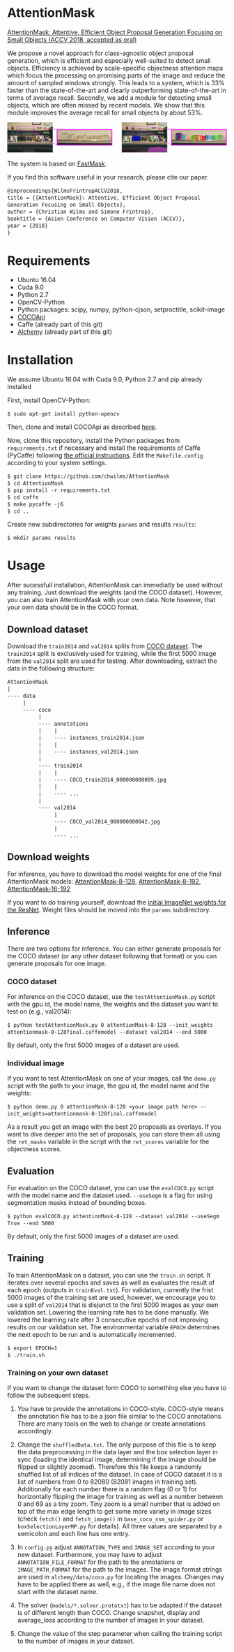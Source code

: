 # AttentionMask
[AttentionMask: Attentive, Efficient Object Proposal Generation Focusing on Small Objects (ACCV 2018, accepted as oral)](https://www.inf.uni-hamburg.de/en/inst/ab/cv/people/wilms/attentionmask.html)

We propose a novel approach for class-agnostic object proposal generation, which is efficient and especially well-suited to detect small objects. Efficiency is achieved by scale-specific objectness attention maps which focus the processing on promising parts of the image and reduce the amount of sampled windows strongly. This leads to a system, which is 33% faster than the state-of-the-art and clearly outperforming state-of-the-art in terms of average recall. Secondly, we add a module for detecting small objects, which are often missed by recent models. We show that this module improves the average recall for small objects by about 53%.

![Example](/example.png)

The system is based on [FastMask](https://arxiv.org/abs/1612.08843).

If you find this software useful in your research, please cite our paper.

```
@inproceedings{WilmsFrintropACCV2018,
title = {{AttentionMask}: Attentive, Efficient Object Proposal Generation Focusing on Small Objects},
author = {Christian Wilms and Simone Frintrop},
booktitle = {Asien Conference on Computer Vision (ACCV)},
year = {2018}
}
```
# Requirements
- Ubuntu 16.04 
- Cuda 9.0
- Python 2.7
- OpenCV-Python
- Python packages: scipy, numpy, python-cjson, setproctitle, scikit-image
- [COCOApi](https://github.com/pdollar/coco)
- Caffe (already part of this git)
- [Alchemy](https://github.com/voidrank/alchemy) (already part of this git)

# Installation
We assume Ubuntu 16.04 with Cuda 9.0, Python 2.7 and pip already installed

First, install OpenCV-Python:

```
$ sudo apt-get install python-opencv
```

Then, clone and install COCOApi as described [here](https://github.com/pdollar/coco). 

Now, clone this repository, install the Python packages from `requirements.txt` if necessary and install the requirements of Caffe (PyCaffe) following [the official instructions](http://caffe.berkeleyvision.org/installation.html). Edit the `Makefile.config` according to your system settings.
```
$ git clone https://github.com/chwilms/AttentionMask
$ cd AttentionMask
$ pip install -r requirements.txt
$ cd caffe
$ make pycaffe -j6
$ cd ..
```

Create new subdirectories for weights `params` and results `results`:
```
$ mkdir params results
```

# Usage
After sucessfull installation, AttentionMask can immediatly be used without any training. Just download the weights (and the COCO dataset). However, you can also train AttentionMask with your own data. Note however, that your own data should be in the COCO format.

## Download dataset
Download the `train2014` and `val2014` splits from [COCO dataset](http://cocodataset.org/#download). The `train2014` split is exclusively used for training, while the first 5000 image from the `val2014` split are used for testing. After downloading, extract the data in the following structure:

```
AttentionMask
|
---- data
     |
     ---- coco
          |
          ---- annotations
          |    |
          |    ---- instances_train2014.json
          |    |
          |    ---- instances_val2014.json
          |
          ---- train2014
          |    |
          |    ---- COCO_train2014_000000000009.jpg
          |    |
          |    ---- ...
          |
          ---- val2014
               |
               ---- COCO_val2014_000000000042.jpg
               |
               ---- ...
```

## Download weights
For inference, you have to download the model weights for one of the final AttentionMask models: [AttentionMask-8-128](https://fiona.uni-hamburg.de/f746e4ae/attentionmask-8-128final.caffemodel), [AttentionMask-8-192](https://fiona.uni-hamburg.de/f746e4ae/attentionmask-8-192final.caffemodel), [AttentionMask-16-192](https://fiona.uni-hamburg.de/f746e4ae/attentionmask-16-192final.caffemodel)

If you want to do training yourself, download the [initial ImageNet weights for the ResNet](https://fiona.uni-hamburg.de/f746e4ae/resnet-50-model.caffemodel). Weight files should be moved into the `params` subdirectory.



## Inference
There are two options for inference. You can either generate proposals for the COCO dataset (or any other dataset following that format) or you can generate proposals for one image.

### COCO dataset
For inference on the COCO dataset, use the `testAttentionMask.py` script with the gpu id, the model name, the weights and the dataset you want to test on (e.g., val2014):

```
$ python testAttentionMask.py 0 attentionMask-8-128 --init_weights attentionmask-8-128final.caffemodel --dataset val2014 --end 5000
```

By default, only the first 5000 images of a dataset are used.

### Individual image
If you want to test AttentionMask on one of your images, call the `demo.py` script with the path to your image, the gpu id, the model name and the weights:

```
$ python demo.py 0 attentionMask-8-128 <your image path here> --init_weights=attentionmask-8-128final.caffemodel
```

As a result you get an image with the best 20 proposals as overlays. If you want to dive deeper into the set of proposals, you can store them all using the `ret_masks` variable in the script with the `ret_scores` variable for the objectness scores.

## Evaluation
For evaluation on the COCO dataset, you can use the `evalCOCO.py` script with the model name and the dataset used. `--useSegm` is  a flag for using segmentation masks instead of bounding boxes.

```
$ python evalCOCO.py attentionMask-8-128 --dataset val2014 --useSegm True --end 5000
```

By default, only the first 5000 images of a dataset are used.
## Training
To train AttentionMask on a dataset, you can use the `train.sh` script. It iterates over several epochs and saves as well as evaluates the result of each epoch (outputs in `trainEval.txt`). For validation, currently the frist 5000 images of the training set are used, however, we encourage you to use a split of `val2014` that is disjunct to the first 5000 images as your own validation set. Lowering the learning rate has to be done manually. We lowered the learning rate after 3 consecutive epochs of not improving results on our validation set. The environmental variable `EPOCH` determines the next epoch to be run and is automatically incremented.

```
$ export EPOCH=1
$ ./train.sh
```

### Training on your own dataset
If you want to change the dataset form COCO to something else you have to follow the subsequent steps.

1. You have to provide the annotations in COCO-style. COCO-style means the annotation file has to be a json file similar to the COCO annotations. There are many tools on the web to change or create annotations accordingly.

2. Change the `shuffledData.txt`. The only purpose of this file is to keep the data preprocessing in the data layer and the box selection layer in sync (loading the identical image, determining if the image should be flipped or slightly zoomed). Therefore this file keeps a randomly shuffled list of all indices of the dataset. In case of COCO dataset it is a list of numbers from 0 to 82080 (82081 images in training set). Additionally for each number there is a random flag (0 or 1) for horizontally flipping the image for training as well as a number between 0 and 69 as a tiny zoom. Tiny zoom is a small number that is added on top of the max edge length to get some more variety in image sizes (check `fetch()` and `fetch_image()` in `base_coco_ssm_spider.py` or `boxSelectionLayerMP.py` for details). All three values are separated by a semicolon and each line has one entry.

3. In `config.py` adjust `ANNOTATION_TYPE` and `IMAGE_SET` according to your new dataset. Furthermore, you may have to adjust `ANNOTATION_FILE_FORMAT` for the path to the annotations or `IMAGE_PATH_FORMAT` for the path to the images. The image format strings are used in `alchemy/data/coco.py` for locating the images. Changes may have to be applied there as well, e.g., if the image file name does not start with the dataset name.

4. The solver (`models/*.solver.prototxt`) has to be adapted if the dataset is of different length than COCO. Change snapshot, display and average_loss according to the number of images in your dataset.

5. Change the value of the step parameter when calling the training script to the number of images in your dataset.

